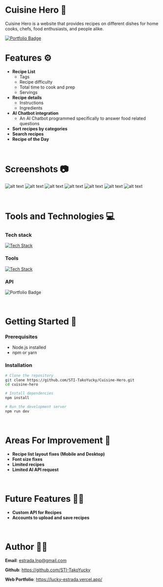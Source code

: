 # Cuisine Hero 🍴

Cuisine Hero is a website that provides recipes on different dishes for home cooks, chefs, food enthusiasts, and people alike.

<a href="https://cuisine-hero.vercel.app/"><img src="https://img.shields.io/badge/Live_Demo-blue?style=for-the-badge" alt="Portfolio Badge" /></a>


# Features ⚙️ 
- **Recipe List**
  - Tags
  - Recipe difficulty
  - Total time to cook and prep
  - Servings
- **Recipe details**
  - Instructions
  - Ingredients
- **AI Chatbot integration**
  - An AI Chatbot programmed specifically to answer food related questions
- **Sort recipes by categories**
- **Search recipes**
- **Recipe of the Day**

<br>

# Screenshots 📷
![alt text](image-1.png)
![alt text](image-3.png)
![alt text](image-4.png)
![alt text](image-5.png)
![alt text](image-7.png)
![alt text](image-8.png)
![alt text](image-9.png)

<br>

# Tools and Technologies 💻
### Tech stack
[![Tech Stack](https://skillicons.dev/icons?i=ts,nodejs,express,react)](https://skillicons.dev)
### Tools
[![Tech Stack](https://skillicons.dev/icons?i=vscode,postman,figma,vercel)](https://skillicons.dev)
### API
<img src="https://img.shields.io/badge/API_from_dummyJSON-blue?style=for-the-badge" alt="Portfolio Badge" /></a>

<br>

# Getting Started 🚀

### Prerequisites
- Node.js installed
- npm or yarn

### Installation

```bash
# Clone the repository
git clone https://github.com/STI-TakoYucky/Cuisine-Hero.git
cd cuisine-hero

# Install dependencies
npm install

# Run the development server
npm run dev
```

<br>

# Areas For Improvement 🔧
- **Recipe list layout fixes (Mobile and Desktop)**
- **Font size fixes**
- **Limited recipes**
- **Limited AI API request**

<br>

# Future Features 👨‍🏭
- **Custom API for Recipes**
- **Accounts to upload and save recipes**

<br>

# Author 👨‍💼
**Email**: estrada.lnp@gmail.com

**Github**: https://github.com/STI-TakoYucky

**Web Portfolio**: https://lucky-estrada.vercel.app/

